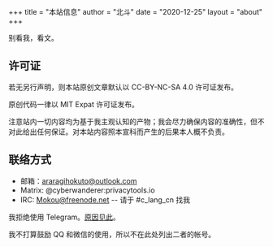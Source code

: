 +++
title = "本站信息"
author = "北斗"
date = "2020-12-25"
layout = "about"
+++

别看我，看文。

## 许可证

若无另行声明，则本站原创文章默认以 CC-BY-NC-SA 4.0 许可证发布。

原创代码一律以 MIT Expat 许可证发布。

注意站内一切内容均为基于我主观认知的产物；我会尽力确保内容的准确性，但不对此给出任何保证。对本站内容照本宣科而产生的后果本人概不负责。

## 联络方式

- 邮箱：<araragihokuto@outlook.com>
- Matrix: @cyberwanderer:privacytools.io
- IRC: Mokou@freenode.net -- 请于 #c_lang_cn 找我

我拒绝使用 Telegram。[原因见此](/blog/cryptography/telegram-aka-stand-back-we-have-math-phds/)。

我不打算鼓励 QQ 和微信的使用，所以不在此处列出二者的帐号。